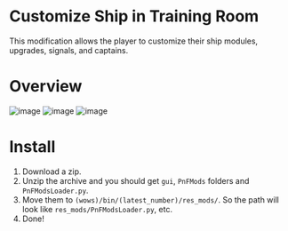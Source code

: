 # Customize Ship in Training Room
This modification allows the player to customize their ship modules, upgrades, signals, and captains.

# Overview
![image](https://github.com/AndrewTaro/CustomizeShipInTraining/assets/36262823/76f97051-8c01-42a5-8f0a-f6b089df5323)
![image](https://github.com/AndrewTaro/CustomizeShipInTraining/assets/36262823/c1c6dbe3-42ed-4374-9434-fbaff40c16b8)
![image](https://github.com/AndrewTaro/CustomizeShipInTraining/assets/36262823/31fed83f-b42a-40b1-8c72-304984b7f6b2)

# Install
1. Download a zip.
2. Unzip the archive and you should get `gui`, `PnFMods` folders and `PnFModsLoader.py`.
3. Move them to `(wows)/bin/(latest_number)/res_mods/`. So the path will look like `res_mods/PnFModsLoader.py`, etc.
4. Done!
